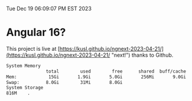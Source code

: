 Tue Dec 19 06:09:07 PM EST 2023

# Angular 16?


This project is live at [https://kusl.github.io/ngnext-2023-04-21/](https://kusl.github.io/ngnext-2023-04-21/ "next!") thanks to Github.

```bash
System Memory
               total        used        free      shared  buff/cache   available
Mem:            15Gi       1.9Gi       5.0Gi       256Mi       9.0Gi        13Gi
Swap:          8.0Gi        31Mi       8.0Gi
System Storage
816M	.
```
```bash
